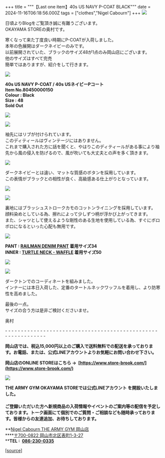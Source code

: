 +++
title = """【Last one item】40s US NAVY P-COAT BLACK"""
date = 2024-11-16T06:18:56.000Z
tags = ["clothes","Nigel Cabourn"]
+++
![](https://cdn.shopify.com/s/files/1/0094/9295/5196/files/IMG_6530_480x480.jpg?v=1731567631)

日頃よりBlogをご覧頂き誠に有難うございます。  
OKAYAMA STOREの奥村です。

寒くなって来た丁度良い時期にP-COATが入荷しました。  
本年の色展開はダークネイビーのみです。  
以前展開されていた、ブラックのサイズ48が1点のみ岡山店にございます。  
他のサイズはすべて完売  
簡単ではありますが、紹介をして行きます。

![](https://cdn.shopify.com/s/files/1/0094/9295/5196/files/IMG_6536_408a0630-8323-4dba-93b9-723c49f8ba92_480x480.jpg?v=1731567622)

**40s US NAVY P-COAT / 40s USネイビーPコート**  
**Item No.80450000150**  
**Colour : Black**  
**Size : 48  
Sold Out**

![](https://cdn.shopify.com/s/files/1/0094/9295/5196/files/IMG_6534_480x480.jpg?v=1731567617)

![](https://cdn.shopify.com/s/files/1/0094/9295/5196/files/IMG_6535_480x480.jpg?v=1731567628)

袖先にはリブが付けられています。  
このディティールはヴィンテージにはありません。  
これまで購入された方に話を聞くと、やはりこのディティールがある事により袖先から風の侵入を防げるので、風が吹いても大丈夫との声を多く頂きます。

![](https://cdn.shopify.com/s/files/1/0094/9295/5196/files/IMG_6533_1c832583-2ef2-4f62-8c14-37cb5eb305c3_480x480.jpg?v=1731567624)

ダークネイビーとは違い、マットな質感のボタンを採用しています。  
この表情がブラックとの相性が良く、高級感ある仕上がりとなっています。

![](https://cdn.shopify.com/s/files/1/0094/9295/5196/files/IMG_6541_de9ecbe4-ffc4-485d-9617-718198f8a362_480x480.jpg?v=1731567611)

![](https://cdn.shopify.com/s/files/1/0094/9295/5196/files/IMG_6544_602a6a6a-2bdc-428e-bb06-fda1d8b77deb_480x480.jpg?v=1731567633)

裏地にはブラッシュストロークカモのコットンライニングを採用しています。  
顔料染めとしている為、擦れによって少しずつ柄が浮かび上がってきます。  
また、シャツとして使えるような剛性のある生地を使用している為、すぐにボロボロになるといった心配も無用です。

![](https://cdn.shopify.com/s/files/1/0094/9295/5196/files/IMG_6616_480x480.jpg?v=1731736981)

**PANT : [RAILMAN DENIM PANT](https://cabourn.jp/products/80020050225?_pos=2&_fid=0f62cbe5d&_ss=c) 着用サイズ34**  
**INNER : [TURTLE NECK - WAFFLE](https://cabourn.jp/products/80490020025) 着用サイズ50**

![](https://cdn.shopify.com/s/files/1/0094/9295/5196/files/IMG_6663_43dd1c22-9241-421f-bda3-1f62f4f9e7bc_480x480.jpg?v=1731736981)

![](https://cdn.shopify.com/s/files/1/0094/9295/5196/files/IMG_6715_480x480.jpg?v=1731736981)

ダークトンでのコーディネートを組みました。  
インナーには本日入荷した、定番のタートルネックワッフルを着用し、より防寒性を高めました。

最後の一点。  
サイズの合う方は是非ご検討くださいませ。

奥村

\- - - - - - - - - - - - - - - - - - - - - - - - - - - - - - - - - - - - - - - - - - - - - - - - - - - - - - - - - - - - -

**岡山店では、税込15,000円以上のご購入で送料無料での配送を承っております。お電話、または、公式LINEアカウントよりお気軽にお問い合わせ下さい。**

**岡山店のONLINE STOREはこちら →  [https://www.store-brook.com/](https://www.store-brook.com/)**

[**![](https://cdn.shopify.com/s/files/1/0094/9295/5196/files/C3ACDCAF-AC90-451C-995C-F4581B898E88_480x480.png?v=1636880215)**](https://lin.ee/f1BgdWr)

**THE ARMY GYM OKAYAMA STOREでは公式LINEアカウント を開設いたしました。　  
　  
ご登録いただいた方へ新規商品の入荷情報やイベントのご案内等の配信を予定しております。トーク画面にて個別でのご質問・ご相談なども随時承っております。皆様からの友達追加、お待ちしております。**

**[Nigel Cabourn THE ARMY GYM 岡山店  
](http://www.cabourn.jp/okayama/ "Okayama Map")****[〒700-0822 岡山市北区表町1-3-27  
](http://www.cabourn.jp/okayama/#shop_info_access_wrap "Okayama ShopDetail")****TEL :  [086-230-0335](tel:0862300335 "Okayama Phone")**

[[source]](https://cabourn.jp/blogs/shop-info/okayama20241116)
